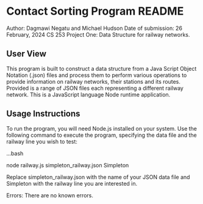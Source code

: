 # Contact Sorting Program README
Author: Dagmawi Negatu and Michael Hudson
Date of submission: 26 February, 2024
CS 253 Project One: Data Structure for railway networks.

## User View

This program is built to construct a data structure from
a Java Script Object Notation (.json) files and process them to perform various operations to provide
information on railway networks, their stations and its routes. Provided is a range of JSON files 
each representing a different railway network. 
This is a JavaScript language Node runtime application.


## Usage Instructions

To run the program, you will need Node.js installed on your system.
Use the following command to execute the program, specifying the data file and the railway line you wish to test:

...bash 

node railway.js simpleton_railway.json Simpleton

Replace simpleton_railway.json with the name of your JSON data file and
Simpleton with the railway line you are interested in.

Errors:
There are no known errors.


